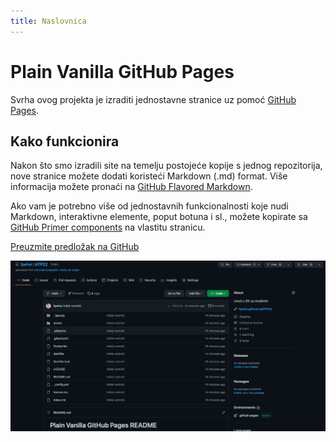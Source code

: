 ```yaml
---
title: Naslovnica
---
```


# Plain Vanilla GitHub Pages

Svrha ovog projekta je izraditi jednostavne stranice uz pomoć [GitHub Pages](https://pages.github.com/).

## Kako funkcionira

Nakon što smo izradili site na temelju postojeće kopije s jednog repozitorija, nove stranice možete dodati koristeći Markdown (.md) format. Više informacija možete pronaći na [GitHub Flavored Markdown](https://guides.github.com/features/mastering-markdown/).

Ako vam je potrebno više od jednostavnih funkcionalnosti koje nudi Markdown, interaktivne elemente, poput botuna i sl., možete kopirate sa [GitHub Primer components](https://primer.style/css/components) na vlastitu stranicu.

<div class="my-6 text-center">
<a href="https://github.com/lowcodelounge/plain-vanilla-gh-pages" class="btn-mktg btn-large-mktg">Preuzmite predložak na GitHub</a>
  <br>
</div>

![Screenshot novog repozitorija](assets/img/github_repo.png)
